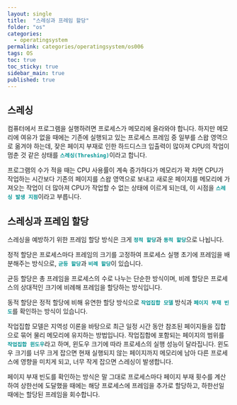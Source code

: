 ```yaml
---
layout: single
title:  "스레싱과 프레임 할당"
folder: "os"
categories:
  - operatingsystem
permalink: categories/operatingsystem/os006
tags: OS
toc: true
toc_sticky: true
sidebar_main: true
published: true
---
```


## 스레싱
컴퓨터에서 프로그램을 실행하려면 프로세스가 메모리에 올라와야 합니다. 하지만 메모리에 여유가 없을 때에는 기존에 실행되고 있는 프로세스 프레임 중 일부를 스왑 영역으로 옮겨야 하는데, 잦은 페이지 부재로 인한 하드디스크 입출력이 많아져 CPU의 작업이 멈춘 것 같은 상태를 <span style="color: rgb(3, 150, 150); font-weight: bold;">`스레싱(Threshing)`</span>이라고 합니다.

프로그램의 수가 적을 때는 CPU 사용률이 계속 증가하다가 메모리가 꽉 차면 CPU가 작업하는 시간보다 기존의 페이지를 스왑 영역으로 보내고 새로운 페이지를 메모리에 가져오는 작업이 더 많아져 CPU가 작업할 수 없는 상태에 이르게 되는데, 이 시점을 <span style="color: rgb(3, 150, 150); font-weight: bold;">`스레싱 발생 지점`</span>이라고 부릅니다.

## 스레싱과 프레임 할당
스레싱을 예방하기 위한 프레임 할당 방식은 크게 <span style="color: rgb(3, 150, 150); font-weight: bold;">`정적 할당`</span>과 <span style="color: rgb(3, 150, 150); font-weight: bold;">`동적 할당`</span>으로 나뉩니다.

정적 할당은 프로세스마다 프레임의 크기를 고정하여 프로세스 실행 초기에 프레임을 배분해주는 방식으로, <span style="color: rgb(3, 150, 150); font-weight: bold;">`균등 할당`</span>과 <span style="color: rgb(3, 150, 150); font-weight: bold;">`비례 할당`</span>이 있습니다.

균등 할당은 총 프레임을 프로세스의 수로 나누는 단순한 방식이며, 비례 할당은 프로세스의 상대적인 크기에 비례해 프레임을 할당하는 방식입니다.

동적 할당은 정적 할당에 비해 유연한 할당 방식으로 <span style="color: rgb(3, 150, 150); font-weight: bold;">`작업집합 모델`</span> 방식과 <span style="color: rgb(3, 150, 150); font-weight: bold;">`페이지 부재 빈도`</span>를 확인하는 방식이 있습니다.

작업집합 모델은 지역성 이론을 바탕으로 최근 일정 시간 동안 참조된 페이지들을 집합으로 묶어 물리 메모리에 유지하는 방법입니다. 작업집합에 포함되는 페이지의 범위를 <span style="color: rgb(3, 150, 150); font-weight: bold;">`작업집합 윈도우`</span>라고 하며, 윈도우 크기에 따라 프로세스의 실행 성능이 달라집니다. 윈도우 크기를 너무 크게 잡으면 현재 실행되지 않는 페이지까지 메모리에 남아 다른 프로세스에 영향을 미치게 되고, 너무 작게 잡으면 스레싱이 발생합니다.

페이지 부재 빈도를 확인하는 방식은 말 그대로 프로세스마다 페이지 부재 횟수를 계산하여 상한선에 도달했을 때에는 해당 프로세스에 프레임을 추가로 할당하고, 하한선일 때에는 할당된 프레임을 회수합니다.
